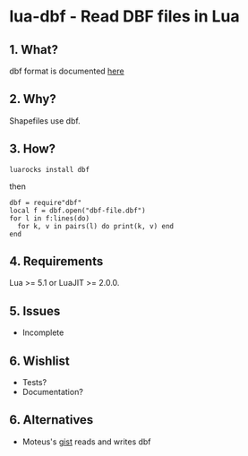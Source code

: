 # lua-dbf - Read DBF files in Lua

## 1. What?

dbf format is documented [here](http://www.dbf2002.com/dbf-file-format.html)


## 2. Why?

Shapefiles use dbf.


## 3. How?

``luarocks install dbf``

then

    dbf = require"dbf"
    local f = dbf.open("dbf-file.dbf")
    for l in f:lines(do)
      for k, v in pairs(l) do print(k, v) end
    end


## 4. Requirements

Lua >= 5.1 or LuaJIT >= 2.0.0.


## 5. Issues

+ Incomplete


## 6. Wishlist

+ Tests?
+ Documentation?

## 6. Alternatives

+ Moteus's [gist](https://gist.github.com/moteus/33a68673cfa52eeccc6e132e55e960eb) reads and writes dbf